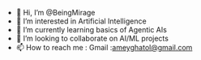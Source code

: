 - 👋 Hi, I’m @BeingMirage
- 👀 I’m interested in Artificial Intelligence
- 🌱 I’m currently learning basics of Agentic AIs
- 💞️ I’m looking to collaborate on AI/ML projects
- 📫 How to reach me : Gmail :ameyghatol@gmail.com

<!---
BeingMirage/BeingMirage is a ✨ special ✨ repository because its `README.md` (this file) appears on your GitHub profile.
You can click the Preview link to take a look at your changes.
--->
